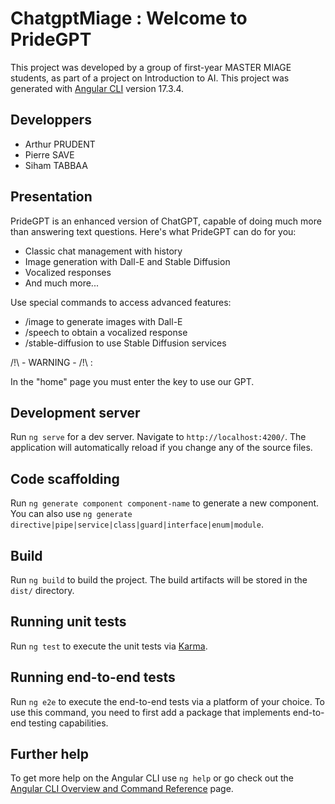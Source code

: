 # ChatgptMiage : Welcome to PrideGPT

This project was developed by a group of first-year MASTER MIAGE students, as part of a project on Introduction to AI. This project was generated with [Angular CLI](https://github.com/angular/angular-cli) version 17.3.4.

## Developpers

- Arthur PRUDENT
- Pierre SAVE
- Siham TABBAA

## Presentation

PrideGPT is an enhanced version of ChatGPT, capable of doing much more than answering text questions. Here's what PrideGPT can do for you:

- Classic chat management with history
- Image generation with Dall-E and Stable Diffusion
- Vocalized responses
- And much more...

Use special commands to access advanced features:

- /image to generate images with Dall-E
- /speech to obtain a vocalized response
- /stable-diffusion to use Stable Diffusion services

/!\ - WARNING - /!\ : 

In the "home" page you must enter the key to use our GPT.


## Development server

Run `ng serve` for a dev server. Navigate to `http://localhost:4200/`. The application will automatically reload if you change any of the source files.

## Code scaffolding

Run `ng generate component component-name` to generate a new component. You can also use `ng generate directive|pipe|service|class|guard|interface|enum|module`.

## Build

Run `ng build` to build the project. The build artifacts will be stored in the `dist/` directory.

## Running unit tests

Run `ng test` to execute the unit tests via [Karma](https://karma-runner.github.io).

## Running end-to-end tests

Run `ng e2e` to execute the end-to-end tests via a platform of your choice. To use this command, you need to first add a package that implements end-to-end testing capabilities.

## Further help

To get more help on the Angular CLI use `ng help` or go check out the [Angular CLI Overview and Command Reference](https://angular.io/cli) page.
